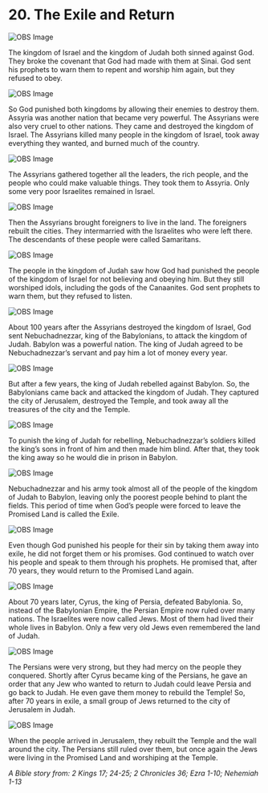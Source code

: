 # 20. The Exile and Return

![OBS Image](https://cdn.door43.org/obs/jpg/360px/obs-en-20-01.jpg)

The kingdom of Israel and the kingdom of Judah both sinned against God. They broke the covenant that God had made with them at Sinai. God sent his prophets to warn them to repent and worship him again, but they refused to obey.

![OBS Image](https://cdn.door43.org/obs/jpg/360px/obs-en-20-02.jpg)

So God punished both kingdoms by allowing their enemies to destroy them. Assyria was another nation that became very powerful. The Assyrians were also very cruel to other nations. They came and destroyed the kingdom of Israel. The Assyrians killed many people in the kingdom of Israel, took away everything they wanted, and burned much of the country.

![OBS Image](https://cdn.door43.org/obs/jpg/360px/obs-en-20-03.jpg)

The Assyrians gathered together all the leaders, the rich people, and the people who could make valuable things. They took them to Assyria. Only some very poor Israelites remained in Israel.

![OBS Image](https://cdn.door43.org/obs/jpg/360px/obs-en-20-04.jpg)

Then the Assyrians brought foreigners to live in the land. The foreigners rebuilt the cities. They intermarried with the Israelites who were left there. The descendants of these people were called Samaritans.

![OBS Image](https://cdn.door43.org/obs/jpg/360px/obs-en-20-05.jpg)

The people in the kingdom of Judah saw how God had punished the people of the kingdom of Israel for not believing and obeying him. But they still worshiped idols, including the gods of the Canaanites. God sent prophets to warn them, but they refused to listen.

![OBS Image](https://cdn.door43.org/obs/jpg/360px/obs-en-20-06.jpg)

About 100 years after the Assyrians destroyed the kingdom of Israel, God sent Nebuchadnezzar, king of the Babylonians, to attack the kingdom of Judah. Babylon was a powerful nation. The king of Judah agreed to be Nebuchadnezzar’s servant and pay him a lot of money every year.

![OBS Image](https://cdn.door43.org/obs/jpg/360px/obs-en-20-07.jpg)

But after a few years, the king of Judah rebelled against Babylon. So, the Babylonians came back and attacked the kingdom of Judah. They captured the city of Jerusalem, destroyed the Temple, and took away all the treasures of the city and the Temple.

![OBS Image](https://cdn.door43.org/obs/jpg/360px/obs-en-20-08.jpg)

To punish the king of Judah for rebelling, Nebuchadnezzar’s soldiers killed the king’s sons in front of him and then made him blind. After that, they took the king away so he would die in prison in Babylon.

![OBS Image](https://cdn.door43.org/obs/jpg/360px/obs-en-20-09.jpg)

Nebuchadnezzar and his army took almost all of the people of the kingdom of Judah to Babylon, leaving only the poorest people behind to plant the fields. This period of time when God’s people were forced to leave the Promised Land is called the Exile.

![OBS Image](https://cdn.door43.org/obs/jpg/360px/obs-en-20-10.jpg)

Even though God punished his people for their sin by taking them away into exile, he did not forget them or his promises. God continued to watch over his people and speak to them through his prophets. He promised that, after 70 years, they would return to the Promised Land again.

![OBS Image](https://cdn.door43.org/obs/jpg/360px/obs-en-20-11.jpg)

About 70 years later, Cyrus, the king of Persia, defeated Babylonia. So, instead of the Babylonian Empire, the Persian Empire now ruled over many nations. The Israelites were now called Jews. Most of them had lived their whole lives in Babylon. Only a few very old Jews even remembered the land of Judah.

![OBS Image](https://cdn.door43.org/obs/jpg/360px/obs-en-20-12.jpg)

The Persians were very strong, but they had mercy on the people they conquered. Shortly after Cyrus became king of the Persians, he gave an order that any Jew who wanted to return to Judah could leave Persia and go back to Judah. He even gave them money to rebuild the Temple! So, after 70 years in exile, a small group of Jews returned to the city of Jerusalem in Judah.

![OBS Image](https://cdn.door43.org/obs/jpg/360px/obs-en-20-13.jpg)

When the people arrived in Jerusalem, they rebuilt the Temple and the wall around the city. The Persians still ruled over them, but once again the Jews were living in the Promised Land and worshiping at the Temple.

_A Bible story from: 2 Kings 17; 24-25; 2 Chronicles 36; Ezra 1-10; Nehemiah 1-13_
